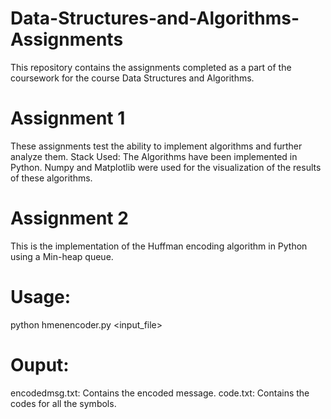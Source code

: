# Data-Structures-and-Algorithms-Assignments
This repository contains the assignments completed as a part of the coursework for the course Data Structures and Algorithms. 

# Assignment 1
These assignments test the ability to implement algorithms and further analyze them. 
  Stack Used:
  The Algorithms have been implemented in Python.
  Numpy and Matplotlib were used for the visualization of the results of these algorithms.
  
 # Assignment 2
 This is the implementation of the Huffman encoding algorithm in Python using a Min-heap queue.
   # Usage:
   python hmenencoder.py <input_file>
   # Ouput:
   encodedmsg.txt: Contains the encoded message.
   code.txt: Contains the codes for all the symbols.
   
  
